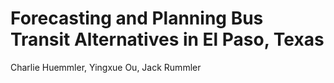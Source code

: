 # Forecasting and Planning Bus Transit Alternatives in El Paso, Texas

Charlie Huemmler, Yingxue Ou, Jack Rummler
